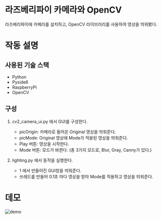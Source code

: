 # 라즈베리파이 카메라와 OpenCV

라즈베리파이에 카메라를 설치하고, OpenCV 라이브러리를 사용하여 영상을 띄워봤다.

# 작동 설명
## 사용된 기술 스택
- Python
- Pyside6
- RaspberryPi
- OpenCV

## 구성
1. cv2_camera_ui.py 에서 GUI를 구성한다.
    - picOrigin: 카메라로 들어온 Original 영상을 띄워준다.
    - picMode: Original 영상에 Mode가 적용된 영상을 띄워준다.
    - Play 버튼: 영상을 시작한다.
    - Mode 버튼: 모드가 바뀐다. (총 3가지 모드로, Blur, Gray, Canny가 있다.)

2. lighting.py 에서 동작을 실행한다.
    - 1 에서 만들어진 GUI창을 띄워준다.
    - 쓰레드를 만들어 0.1초 마다 영상을 받아 Mode를 적용하고 영상을 띄워준다.

# 데모
![demo](./demo/demo.gif)
